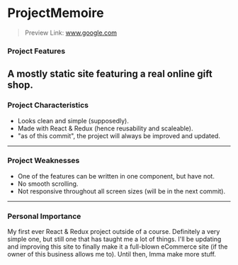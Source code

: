 # ProjectMemoire
> Preview Link: www.google.com

### Project Features

A mostly static site featuring a real online gift shop.
----
### Project Characteristics
* Looks clean and simple (supposedly).
* Made with React & Redux (hence reusability and scaleable).
* "as of this commit", the project will always be improved and updated.
----
### Project Weaknesses
* One of the features can be written in one component, but have not.
* No smooth scrolling.
* Not responsive throughout all screen sizes (will be in the next commit).
----
### Personal Importance
My first ever React & Redux project outside of a course. Definitely a very simple one, 
but still one that has taught me a lot of things. I'll be updating and improving this site 
to finally make it a full-blown eCommerce site (if the owner of this business allows me to). 
Until then, Imma make more stuff.
